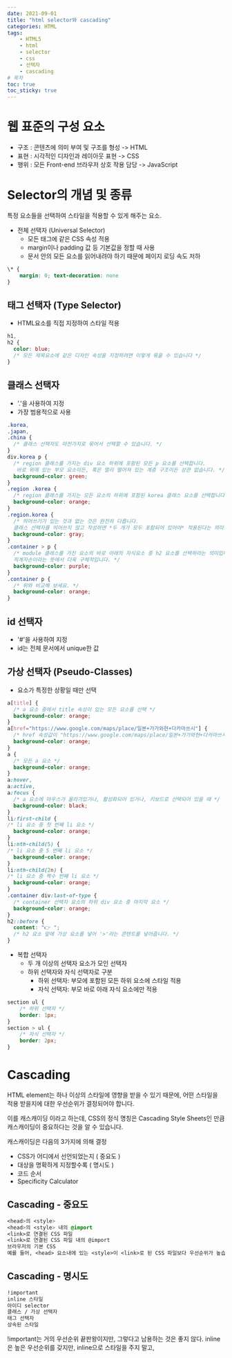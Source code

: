 ```yaml
---
date: 2021-09-01
title: "html selector와 cascading"
categories: HTML
tags:
    - HTML5
    - html
    - selector
    - css
    - 선택자
    - cascading
# 목차
toc: true
toc_sticky: true
---
```

# 웹 표준의 구성 요소
- 구조 : 콘텐츠에 의미 부여 및 구조를 형성 -> HTML
- 표현 : 시각적인 디자인과 레이아웃 표현 -> CSS
- 행위 : 모든 Front-end 브라우저 상호 작용 담당 -> JavaScript

# **Selector의 개념 및 종류**
특정 요소들을 선택하여 스타일을 적용할 수 있게 해주는 요소.
- 전체 선택자 (Universal Selector)
    - 모든 태그에 같은 CSS 속성 적용
    - margin이나 padding 값 등 기본값을 정할 때 사용
    - 문서 안의 모든 요소를 읽어내려야 하기 때문에 페이지 로딩 속도 저하
```css
\* {
    margin: 0; text-decoration: none 
}
```

## **태그 선택자 (Type Selector)**
- HTML요소를 직접 지정하여 스타일 적용
```css
h1,
h2 {
  color: blue;
  /* 모든 제목요소에 같은 디자인 속성을 지정하려면 이렇게 묶을 수 있습니다 */
}
```

## 클래스 선택자
- '.'을 사용하여 지정
- 가장 범용적으로 사용
```css
.korea,
.japan,
.china {
  /* 클래스 선택자도 마찬가지로 묶어서 선택할 수 있습니다. */
}
div.korea p {
  /* region 클래스를 가지는 div 요소 하위에 포함된 모든 p 요소를 선택합니다.
   바로 위에 있는 부모 요소이든, 혹은 멀리 떨어져 있는 계층 구조이든 상관 없습니다. */
  background-color: green;
}
.region .korea {
  /* region 클래스를 가지는 모든 요소의 하위에 포함된 korea 클래스 요소를 선택합니다. */
  background-color: orange;
}
.region.korea {
  /* 띄어쓰기가 있는 것과 없는 것은 완전히 다릅니다.
  클래스 선택자를 띄어쓰지 않고 작성하면 *두 개가 모두 포함되어 있어야* 적용된다는 의미입니다. */
  background-color: gray;
}
.container > p {
  /* module 클래스를 가진 요소의 바로 아래의 자식요소 중 h2 요소를 선택하라는 의미입니다.
  직계자손이라는 뜻에서 더욱 구체적입니다. */
  background-color: purple;
}
.container p {
  /* 위와 비교해 보세요. */
  background-color: orange;
}
```

## id 선택자
- '#'을 사용하여 지정
- id는 전체 문서에서 unique한 값

## 가상 선택자 (Pseudo-Classes)
- 요소가 특정한 상황일 때만 선택
```css
a[title] {
  /* a 요소 중에서 title 속성이 있는 모든 요소를 선택 */
  background-color: orange;
}
a[href="https://www.google.com/maps/place/일본+가가와현+다카마쓰시"] {
  /* href 속성값이 "https://www.google.com/maps/place/일본+가가와현+다카마쓰시"와 일치하는 a 요소 */
  background-color: orange;
}
a {
  /* 모든 a 요소 */
  background-color: orange;
}
a:hover,
a:active,
a:focus {
  /* a 요소에 마우스가 올라가있거나, 활성화되어 있거나, 키보드로 선택되어 있을 때 */
  background-color: black;
}
li:first-child {
/* li 요소 중 첫 번째 li 요소 */
  background-color: orange;
}
li:nth-child(5) {
/* li 요소 중 5 번째 li 요소 */
  background-color: orange;
}
li:nth-child(2n) {
/* li 요소 중 짝수 번째 li 요소 */
  background-color: orange;
}
.container div:last-of-type {
  /* container 선택자 요소의 하위 div 요소 중 마지막 요소 */
  background-color: orange;
}
h2::before {
  content: "👉 ";
  /* h2 요소 앞에 가상 요소를 넣어 '>'라는 콘텐트를 넣어줍니다. */
}
```

- 복합 선택자
    - 두 개 이상의 선택자 요소가 모인 선택자
    - 하위 선택자와 자식 선택자로 구분
        - 하위 선택자: 부모에 포함된 모든 하위 요소에 스타일 적용
        - 자식 선택자: 부모 바로 아래 자식 요소에만 적용
```css
section ul {
    /* 하위 선택자 */
    border: 1px;
}
section > ul {
    /* 자식 선택자 */
    border: 2px;
}
```

# Cascading
HTML element는 하나 이상의 스타일에 영향을 받을 수 있기 때문에, 어떤 스타일을 적용 받을지에 대한 우선순위가 결정되어야 합니다.

이를 캐스캐이딩 이라고 하는데, CSS의 정식 명칭은 Cascading Style Sheets인 만큼 캐스캐이딩이 중요하다는 것을 알 수 있습니다.

캐스캐이딩은 다음의 3가지에 의해 결정
- CSS가 어디에서 선언되었는지 ( 중요도 )
- 대상을 명확하게 지정할수록 ( 명시도 )
- 코드 순서
- Specificity Calculator

## Cascading - 중요도
```css
<head>의 <style>
<head>의 <style> 내의 @import
<link>로 연결된 CSS 파일
<link>로 연결된 CSS 파일 내의 @import
브라우저의 기본 CSS
예를 들어, <head> 요소내에 있는 <style>이 <link>로 된 CSS 파일보다 우선순위가 높습니다.
```

## Cascading - 명시도
```css
!important
inline 스타일
아이디 selector
클래스 / 가상 선택자
태그 선택자
상속된 스타일
```
!important는 거의 우선순위 끝판왕이지만, 그렇다고 남용하는 것은 좋지 않다.
inline은 높은 우선순위를 갖지만, inline으로 스타일을 주지 말고, <style>이나 외부 CSS 파일로 빼는 것이 좋다.

## Cascading - 코드 순서
늦게 선언된 스타일이 우선 적용

## Cascading - Specificity Calculator
 구체성 점수에 따라서 스타일 적용이 선택됨
    - 구체성 값
        - id 선택자 :  100점
        - Class 선택자, 가상 클래스 : 10점
        - 태그 선택자, 가상요소 : 1점

    - https://specificity.keegan.st 에서 점수 계산 가능


- 출처
    - 선택자에 대한 더 자세한 분류 및 개념: https://www.nextree.co.kr/p8468/
    - sample code: https://codepen.io/fromhans/pen/GREZjvX
    - 캐스케이딩: https://victorydntmd.tistory.com/190
